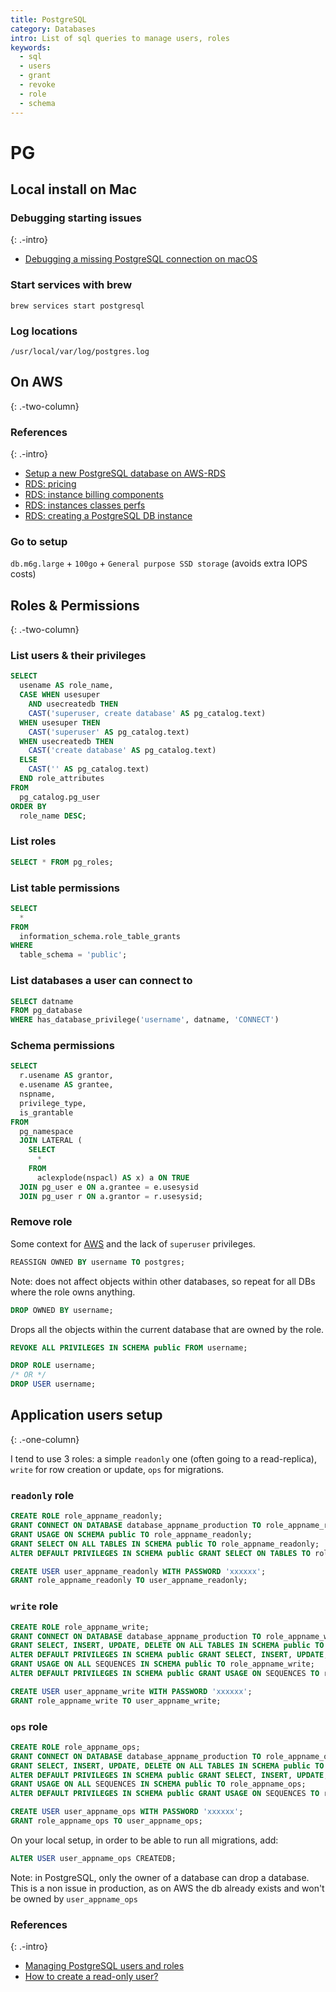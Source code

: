 ```yaml
---
title: PostgreSQL
category: Databases
intro: List of sql queries to manage users, roles
keywords:
  - sql
  - users
  - grant
  - revoke
  - role
  - schema
---
```


# PG

## Local install on Mac

### Debugging starting issues
{: .-intro}
- [Debugging a missing PostgreSQL connection on macOS](https://thoughtbot.com/blog/macos-postgres-could-not-connect-to-server)

### Start services with brew

```shell
brew services start postgresql
```
### Log locations

```shell
/usr/local/var/log/postgres.log
```

## On AWS
{: .-two-column}

### References
{: .-intro}

- [Setup a new PostgreSQL database on AWS-RDS](http://asheiduk.de/post/setup-pg-on-rds/)
- [RDS: pricing](https://aws.amazon.com/rds/postgresql/pricing/)
- [RDS: instance billing components](https://docs.aws.amazon.com/AmazonRDS/latest/UserGuide/User_DBInstanceBilling.html)
- [RDS: instances classes perfs](https://docs.aws.amazon.com/AmazonRDS/latest/UserGuide/Concepts.DBInstanceClass.html)
- [RDS: creating a PostgreSQL DB instance](https://docs.aws.amazon.com/AmazonRDS/latest/UserGuide/CHAP_GettingStarted.CreatingConnecting.PostgreSQL.html)

### Go to setup
`db.m6g.large` + `100go` + `General purpose SSD storage` (avoids extra IOPS costs)

## Roles & Permissions
{: .-two-column}

### List users & their privileges
```sql
SELECT
  usename AS role_name,
  CASE WHEN usesuper
    AND usecreatedb THEN
    CAST('superuser, create database' AS pg_catalog.text)
  WHEN usesuper THEN
    CAST('superuser' AS pg_catalog.text)
  WHEN usecreatedb THEN
    CAST('create database' AS pg_catalog.text)
  ELSE
    CAST('' AS pg_catalog.text)
  END role_attributes
FROM
  pg_catalog.pg_user
ORDER BY
  role_name DESC;
```

### List roles
```sql
SELECT * FROM pg_roles;
```

### List table permissions
```sql
SELECT
  *
FROM
  information_schema.role_table_grants
WHERE
  table_schema = 'public';
```

### List databases a user can connect to
```sql
SELECT datname
FROM pg_database
WHERE has_database_privilege('username', datname, 'CONNECT')
```

### Schema permissions
```sql
SELECT
  r.usename AS grantor,
  e.usename AS grantee,
  nspname,
  privilege_type,
  is_grantable
FROM
  pg_namespace
  JOIN LATERAL (
    SELECT
      *
    FROM
      aclexplode(nspacl) AS x) a ON TRUE
  JOIN pg_user e ON a.grantee = e.usesysid
  JOIN pg_user r ON a.grantor = r.usesysid;
```

### Remove role

Some context for [AWS](https://dba.stackexchange.com/questions/226784/cannot-revoke-permissions-or-drop-user-in-pgsql-aws-rds) and the lack of `superuser` privileges.

```sql
REASSIGN OWNED BY username TO postgres;
```
Note: does not affect objects within other databases, so repeat for all DBs where the role owns anything.

```sql
DROP OWNED BY username;
```
Drops all the objects within the current database that are owned by the role.

```sql
REVOKE ALL PRIVILEGES IN SCHEMA public FROM username;
```

```sql
DROP ROLE username;
/* OR */
DROP USER username;
```

## Application users setup
{: .-one-column}

I tend to use 3 roles: a simple `readonly` one (often going to a read-replica), `write` for row creation or update, `ops` for migrations.

### `readonly` role
```sql
CREATE ROLE role_appname_readonly;
GRANT CONNECT ON DATABASE database_appname_production TO role_appname_readonly;
GRANT USAGE ON SCHEMA public TO role_appname_readonly;
GRANT SELECT ON ALL TABLES IN SCHEMA public TO role_appname_readonly;
ALTER DEFAULT PRIVILEGES IN SCHEMA public GRANT SELECT ON TABLES TO role_appname_readonly;

CREATE USER user_appname_readonly WITH PASSWORD 'xxxxxx';
GRANT role_appname_readonly TO user_appname_readonly;
```

### `write` role
```sql
CREATE ROLE role_appname_write;
GRANT CONNECT ON DATABASE database_appname_production TO role_appname_write;
GRANT SELECT, INSERT, UPDATE, DELETE ON ALL TABLES IN SCHEMA public TO role_appname_write;
ALTER DEFAULT PRIVILEGES IN SCHEMA public GRANT SELECT, INSERT, UPDATE, DELETE ON TABLES TO role_appname_write;
GRANT USAGE ON ALL SEQUENCES IN SCHEMA public TO role_appname_write;
ALTER DEFAULT PRIVILEGES IN SCHEMA public GRANT USAGE ON SEQUENCES TO role_appname_write;

CREATE USER user_appname_write WITH PASSWORD 'xxxxxx';
GRANT role_appname_write TO user_appname_write;
```

### `ops` role
```sql
CREATE ROLE role_appname_ops;
GRANT CONNECT ON DATABASE database_appname_production TO role_appname_ops;
GRANT SELECT, INSERT, UPDATE, DELETE ON ALL TABLES IN SCHEMA public TO role_appname_ops;
ALTER DEFAULT PRIVILEGES IN SCHEMA public GRANT SELECT, INSERT, UPDATE, DELETE ON TABLES TO role_appname_ops;
GRANT USAGE ON ALL SEQUENCES IN SCHEMA public TO role_appname_ops;
ALTER DEFAULT PRIVILEGES IN SCHEMA public GRANT USAGE ON SEQUENCES TO role_appname_ops;

CREATE USER user_appname_ops WITH PASSWORD 'xxxxxx';
GRANT role_appname_ops TO user_appname_ops;
```
On your local setup, in order to be able to run all migrations, add:
```sql
ALTER USER user_appname_ops CREATEDB;
```
Note: in PostgreSQL, only the owner of a database can drop a database. This is a non issue in production, as on AWS the db already exists and won't be owned by `user_appname_ops`

### References
{: .-intro}

- [Managing PostgreSQL users and roles](https://aws.amazon.com/blogs/database/managing-postgresql-users-and-roles/)
- [How to create a read-only user?](https://tableplus.com/blog/2018/04/postgresql-how-to-create-read-only-user.html)
